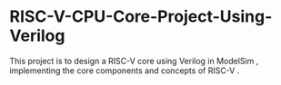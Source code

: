 # RISC-V-CPU-Core-Project-Using-Verilog
This project is to design a RISC-V core using Verilog in ModelSim , implementing the core components and concepts of RISC-V .
